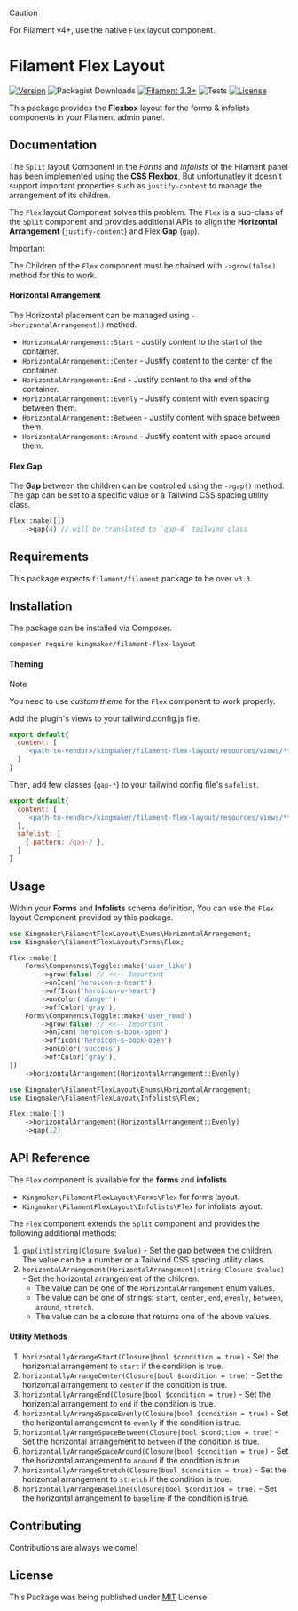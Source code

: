 > [!CAUTION]
> For Filament v4+, use the native `Flex` layout component.


# Filament Flex Layout

[![Version](https://img.shields.io/badge/Version-1.0-brightgreen)](https://packagist.org/packages/kingmaker/filament-flex-layout)
![Packagist Downloads](https://img.shields.io/packagist/dm/kingmaker/filament-flex-layout)
[![Filament 3.3+](https://img.shields.io/badge/Filament-v3.3%2B-fdae4b)](https://filamentphp.com/)
![Tests](https://img.shields.io/badge/Tests-manual%20passing-green)
[![License](https://img.shields.io/badge/License-MIT-blue)](https://opensource.org/licenses/MIT)

This package provides the **Flexbox** layout for the forms & infolists components in your Filament admin panel.


## Documentation

The `Split` layout Component in the _Forms_ and _Infolists_ of the Filament panel has been implemented using the **CSS Flexbox**, But unfortunatley it doesn't support important properties such as `justify-content` to manage the arrangement of its children.

The `Flex` layout Component solves this problem. The `Flex` is a sub-class of the `Split` component and provides additional APIs to align the **Horizontal Arrangement** (`justify-content`) and Flex **Gap** (`gap`).

> [!IMPORTANT]
> The Children of the `Flex` component must be chained with `->grow(false)` method for this to work.

#### Horizontal Arrangement

The Horizontal placement can be managed using `->horizontalArrangement()` method.
- `HorizontalArrangement::Start` - Justify content to the start of the container.
- `HorizontalArrangement::Center` - Justify content to the center of the container.
- `HorizontalArrangement::End` - Justify content to the end of the container.
- `HorizontalArrangement::Evenly` - Justify content with even spacing between them.
- `HorizontalArrangement::Between` - Justify content with space between them.
- `HorizontalArrangement::Around` - Justify content with space around them.

#### Flex Gap

The **Gap** between the children can be controlled using the `->gap()` method. The gap can be set to a specific value or a Tailwind CSS spacing utility class.

```php
Flex::make([])
    ->gap(4) // will be translated to `gap-4` tailwind class
```


## Requirements

This package expects `filament/filament` package to be over `v3.3`.
## Installation

The package can be installed via Composer.

```bash
composer require kingmaker/filament-flex-layout
```

#### Theming
> [!NOTE]
> You need to use _custom theme_ for the `Flex` component to work properly. 

Add the plugin's views to your tailwind.config.js file.
```javascript
export default{
  content: [
    '<path-to-vendor>/kingmaker/filament-flex-layout/resources/views/**/*.blade.php'
  ]
}
```

Then, add few classes (`gap-*`) to your tailwind config file's `safelist`.

```javascript
export default{
  content: [
    '<path-to-vendor>/kingmaker/filament-flex-layout/resources/views/**/*.blade.php'
  ],
  safelist: [
    { pattern: /gap-/ },
  ]
}
```

## Usage

Within your **Forms** and **Infolists** schema definition, You can use the `Flex` layout Component provided by this package.

```php
use Kingmaker\FilamentFlexLayout\Enums\HorizontalArrangement;
use Kingmaker\FilamentFlexLayout\Forms\Flex;

Flex::make([
    Forms\Components\Toggle::make('user_like')
        ->grow(false) // <<-- Important
        ->onIcon('heroicon-s-heart')
        ->offIcon('heroicon-o-heart')
        ->onColor('danger')
        ->offColor('gray'),
    Forms\Components\Toggle::make('user_read')
        ->grow(false) // <<-- Important
        ->onIcon('heroicon-s-book-open')
        ->offIcon('heroicon-s-book-open')
        ->onColor('success')
        ->offColor('gray'),    
])
    ->horizontalArrangement(HorizontalArrangement::Evenly)
```

```php
use Kingmaker\FilamentFlexLayout\Enums\HorizontalArrangement;
use Kingmaker\FilamentFlexLayout\Infolists\Flex;

Flex::make([])
    ->horizontalArrangement(HorizontalArrangement::Evenly)
    ->gap(12)
```

## API Reference

The `Flex` component is available for the **forms** and **infolists**
- `Kingmaker\FilamentFlexLayout\Forms\Flex` for forms layout.
- `Kingmaker\FilamentFlexLayout\Infolists\Flex` for infolists layout.

The `Flex` component extends the `Split` component and provides the following additional methods:
1. `gap(int|string|Closure $value)` - Set the gap between the children. The value can be a number or a Tailwind CSS spacing utility class.
2. `horizontalArrangement(HorizontalArrangement|string|Closure $value)` - Set the horizontal arrangement of the children. 
    - The value can be one of the `HorizontalArrangement` enum values.
    - The value can be one of strings: `start`, `center`, `end`, `evenly`, `between`, `around`, `stretch`.
    - The value can be a closure that returns one of the above values.

#### Utility Methods
1. `horizontallyArrangeStart(Closure|bool $condition = true)` - Set the horizontal arrangement to `start` if the condition is true.
2. `horizontallyArrangeCenter(Closure|bool $condition = true)` - Set the horizontal arrangement to `center` if the condition is true.
3. `horizontallyArrangeEnd(Closure|bool $condition = true)` - Set the horizontal arrangement to `end` if the condition is true.
4. `horizontallyArrangeSpaceEvenly(Closure|bool $condition = true)` - Set the horizontal arrangement to `evenly` if the condition is true.
5. `horizontallyArrangeSpaceBetween(Closure|bool $condition = true)` - Set the horizontal arrangement to `between` if the condition is true.
6. `horizontallyArrangeSpaceAround(Closure|bool $condition = true)` - Set the horizontal arrangement to `around` if the condition is true.
7. `horizontallyArrangeStretch(Closure|bool $condition = true)` - Set the horizontal arrangement to `stretch` if the condition is true.
8. `horizontallyArrangeBaseline(Closure|bool $condition = true)` - Set the horizontal arrangement to `baseline` if the condition is true.

## Contributing

Contributions are always welcome!


## License

This Package was being published under [MIT](https://choosealicense.com/licenses/mit/) License.

